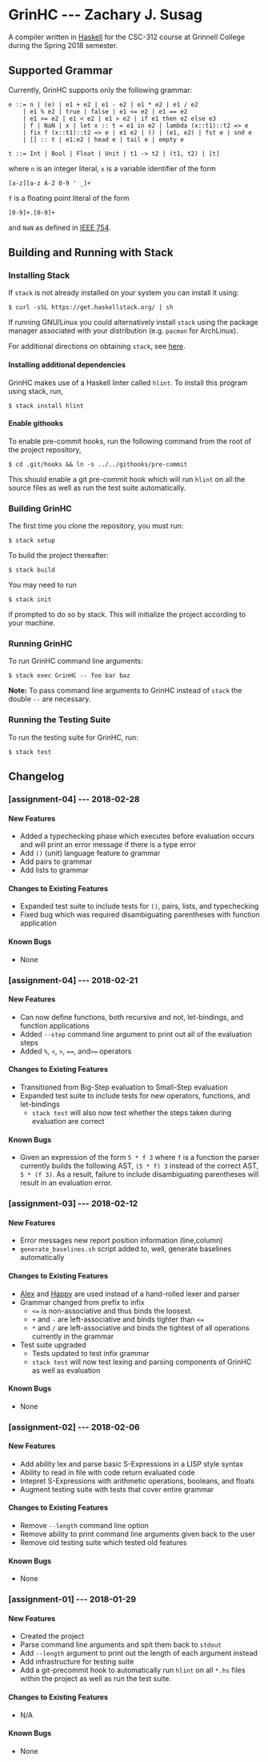 # GrinHC --- Zachary J. Susag
A compiler written in [Haskell](https://www.haskell.org) for the CSC-312 course at Grinnell College during the Spring 2018 semester.

## Supported Grammar
Currently, GrinHC supports only the following grammar:
```
e ::= n | (e) | e1 + e2 | e1 - e2 | e1 * e2 | e1 / e2
    | e1 % e2 | true | false | e1 <= e2 | e1 == e2
    | e1 >= e2 | e1 < e2 | e1 > e2 | if e1 then e2 else e3
    | f | NaN | x | let x :: t = e1 in e2 | lambda (x::t1)::t2 => e
    | fix f (x::t1)::t2 => e | e1 e2 | () | (e1, e2) | fst e | snd e
    | [] :: t | e1:e2 | head e | tail e | empty e

t ::= Int | Bool | Float | Unit | t1 -> t2 | (t1, t2) | [t]
```
where `n` is an integer literal, `x` is a variable identifier of the form
```
[a-z][a-z A-Z 0-9 ' _]+
```
`f` is a floating point literal of the form
```
[0-9]+.[0-9]+
```
and `NaN` as defined in [IEEE 754](https://en.wikipedia.org/wiki/IEEE_754).

## Building and Running with Stack
### Installing Stack
If `stack` is not already installed on your system you can install it using:
```
$ curl -sSL https://get.haskellstack.org/ | sh
```
If running GNU/Linux you could alternatively install `stack` using the package manager associated with your distribution (e.g. `pacman` for ArchLinux).

For additional directions on obtaining `stack`, see [here](https://docs.haskellstack.org/en/stable/install_and_upgrade/).

#### Installing additional dependencies
GrinHC makes use of a Haskell linter called `hlint`. To install this program using stack, run,
```
$ stack install hlint
```

#### Enable githooks
To enable pre-commit hooks, run the following command from the root of the project repository,
```
$ cd .git/hooks && ln -s ../../githooks/pre-commit
```
This should enable a git pre-commit hook which will run `hlint` on all the source files as well as run the test suite automatically.

### Building GrinHC
The first time you clone the repository, you must run:
```
$ stack setup
```
To build the project thereafter:
```
$ stack build
```
You may need to run
```
$ stack init
```
if prompted to do so by stack. This will initialize the project according to your machine.

### Running GrinHC
To run GrinHC command line arguments:
```
$ stack exec GrinHC -- foo bar baz
```
**Note:** To pass command line arguments to GrinHC instead of `stack` the double `--` are necessary.

### Running the Testing Suite
To run the testing suite for GrinHC, run:
```
$ stack test
```

## Changelog
### [assignment-04] --- 2018-02-28
#### New Features
* Added a typechecking phase which executes before evaluation occurs and will print an error message if there is a type error
* Add `()` (unit) language feature to grammar
* Add pairs to grammar
* Add lists to grammar
#### Changes to Existing Features
* Expanded test suite to include tests for `()`, pairs, lists, and typechecking
* Fixed bug which was required disambiguating parentheses with function application
#### Known Bugs
* None
### [assignment-04] --- 2018-02-21
#### New Features
* Can now define functions, both recursive and not, let-bindings, and function applications
* Added `--step` command line argument to print out all of the evaluation steps
* Added `%`, `<`, `>`, `==`, and`>=` operators
#### Changes to Existing Features
* Transitioned from Big-Step evaluation to Small-Step evaluation
* Expanded test suite to include tests for new operators, functions, and let-bindings
    * `stack test` will also now test whether the steps taken during evaluation are correct
#### Known Bugs
* Given an expression of the form `5 * f 3` where `f` is a function the parser currently builds the following AST, `(5 * f) 3` instead of the correct AST, `5 * (f 3)`. As a result, failure to include disambiguating parentheses will result in an evaluation error.
### [assignment-03] --- 2018-02-12
#### New Features
* Error messages new report position information (line,column)
* `generate_baselines.sh` script added to, well, generate baselines automatically
#### Changes to Existing Features
* [Alex](https://www.haskell.org/alex/) and [Happy](https://www.haskell.org/happy/) are used instead of a hand-rolled lexer and parser
* Grammar changed from prefix to infix
    * `<=` is non-associative and thus binds the loosest.
    * `+` and `-` are left-associative and binds tighter than `<=`
    * `*` and `/` are left-associative and binds the tightest of all operations currently in the grammar
* Test suite upgraded
    * Tests updated to test infix grammar
    * `stack test` will now test lexing and parsing components of GrinHC as well as evaluation
#### Known Bugs
* None
### [assignment-02] --- 2018-02-06
#### New Features
* Add ability lex and parse basic S-Expressions in a LISP style syntax
* Ability to read in file with code return evaluated code
* Intepret S-Expressions with arithmetic operations, booleans, and floats
* Augment testing suite with tests that cover entire grammar
#### Changes to Existing Features
* Remove `--length` command line option
* Remove ability to print command line arguments given back to the user
* Remove old testing suite which tested old features
#### Known Bugs
* None
### [assignment-01] --- 2018-01-29
#### New Features
* Created the project
* Parse command line arguments and spit them back to `stdout`
* Add `--length` argument to print out the length of each argument instead
* Add infrastructure for testing suite
* Add a git-precommit hook to automatically run `hlint` on all `*.hs` files
  within the project as well as run the test suite.
#### Changes to Existing Features
* N/A
#### Known Bugs
* None
